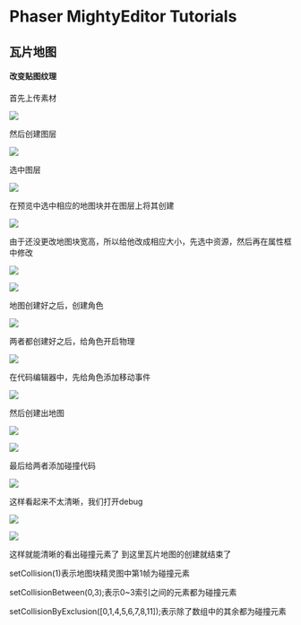 # Phaser MightyEditor Tutorials

## 瓦片地图

#### 改变贴图纹理

首先上传素材

![](assets/PMETILEMAP/70.png)

然后创建图层

![](assets/PMETILEMAP/71.png)

选中图层

![](assets/PMETILEMAP/72.png)

在预览中选中相应的地图块并在图层上将其创建

![](assets/PMETILEMAP/73.png)

由于还没更改地图块宽高，所以给他改成相应大小，先选中资源，然后再在属性框中修改

![](assets/PMETILEMAP/74.png)

![](assets/PMETILEMAP/75.png)

地图创建好之后，创建角色

![](assets/PMETILEMAP/76.png)

两者都创建好之后，给角色开启物理

![](assets/PMETILEMAP/77.png)

在代码编辑器中，先给角色添加移动事件

![](assets/PMETILEMAP/78.png)

然后创建出地图

![](assets/PMETILEMAP/79.png)

![](assets/PMETILEMAP/80.png)

最后给两者添加碰撞代码

![](assets/PMETILEMAP/81.png)

这样看起来不太清晰，我们打开debug

![](assets/PMETILEMAP/82.png)

![](assets/PMETILEMAP/83.png)

这样就能清晰的看出碰撞元素了
到这里瓦片地图的创建就结束了

setCollision(1)表示地图块精灵图中第1帧为碰撞元素

setCollisionBetween(0,3);表示0~3索引之间的元素都为碰撞元素

setCollisionByExclusion([0,1,4,5,6,7,8,11]);表示除了数组中的其余都为碰撞元素


